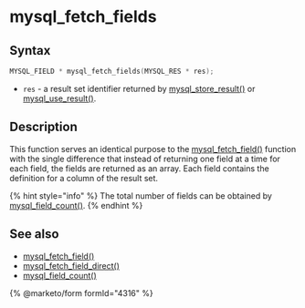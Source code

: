 # mysql\_fetch\_fields

## Syntax

```c
MYSQL_FIELD * mysql_fetch_fields(MYSQL_RES * res);
```

* `res` - a result set identifier returned by [mysql\_store\_result()](mysql_store_result.md) or [mysql\_use\_result()](mysql_use_result.md).

## Description

This function serves an identical purpose to the [mysql\_fetch\_field()](mysql_fetch_field.md) function with the single difference that instead of returning one field at a time for each field, the fields are returned as an array. Each field contains the definition for a column of the result set.

{% hint style="info" %}
The total number of fields can be obtained by [mysql\_field\_count()](mysql_field_count.md).
{% endhint %}

## See also

* [mysql\_fetch\_field()](mysql_fetch_field.md)
* [mysql\_fetch\_field\_direct()](mysql_fetch_field_direct.md)
* [mysql\_field\_count()](mysql_field_count.md)


{% @marketo/form formId="4316" %}

